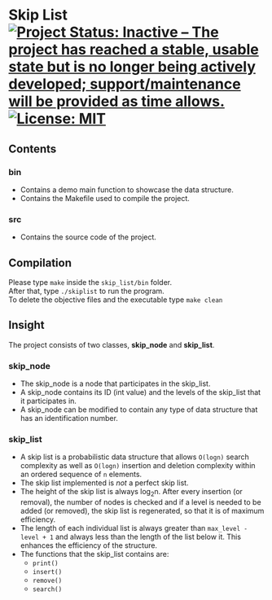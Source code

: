 # Skip List [![Project Status: Inactive – The project has reached a stable, usable state but is no longer being actively developed; support/maintenance will be provided as time allows.](https://www.repostatus.org/badges/latest/inactive.svg)](https://www.repostatus.org/#inactive) [![License: MIT](https://img.shields.io/badge/License-MIT-yellow.svg)](https://opensource.org/licenses/MIT)




## Contents
### bin
- Contains a demo main function to showcase the data structure.
- Contains the Makefile used to compile the project.
### src
- Contains the source code of the project.
## Compilation
Please type `make` inside the `skip_list/bin` folder.\
After that, type `./skiplist` to run the program.\
To delete the objective files and the executable type `make clean`
## Insight
The project consists of two classes, **skip_node** and **skip_list**.
### skip_node
- The skip_node is a node that participates in the skip_list.
- A skip_node contains its ID (int value) and the levels of the skip_list that it participates in.
- A skip_node can be modified to contain any type of data structure that has an identification number.
### skip_list
- A skip list is a probabilistic data structure that allows `O(logn)` search complexity as well as `O(logn)` insertion and deletion complexity within an ordered sequence of `n` elements.
- The skip list implemented is *not* a perfect skip list.
- The height of the skip list is always log<sub>2</sub>n. After every insertion (or removal), the number of nodes is checked and if a level is needed to be added (or removed), the skip list is regenerated, so that it is of maximum efficiency.
- The length of each individual list is always greater than `max_level - level + 1` and always less than the length of the list below it. This enhances the efficiency of the structure.
- The functions that the skip_list contains are:
   - `print()`
   - `insert()`
   - `remove()`
   - `search()`
